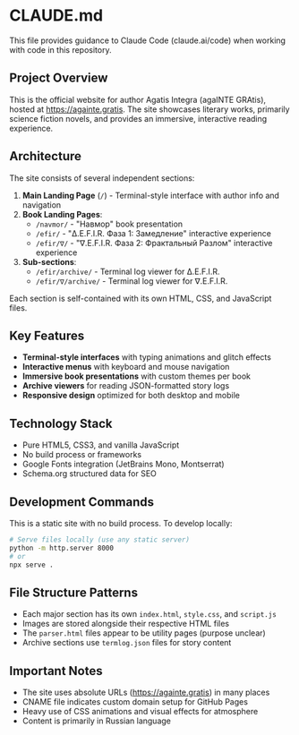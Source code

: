 # CLAUDE.md

This file provides guidance to Claude Code (claude.ai/code) when working with code in this repository.

## Project Overview

This is the official website for author Agatis Integra (agaINTE GRAtis), hosted at https://againte.gratis. The site showcases literary works, primarily science fiction novels, and provides an immersive, interactive reading experience.

## Architecture

The site consists of several independent sections:

1. **Main Landing Page** (`/`) - Terminal-style interface with author info and navigation
2. **Book Landing Pages**:
   - `/navmor/` - "Навмор" book presentation
   - `/efir/` - "Δ.E.F.I.R. Фаза 1: Замедление" interactive experience
   - `/efir/∇/` - "∇.E.F.I.R. Фаза 2: Фрактальный Разлом" interactive experience
3. **Sub-sections**:
   - `/efir/archive/` - Terminal log viewer for Δ.E.F.I.R.
   - `/efir/∇/archive/` - Terminal log viewer for ∇.E.F.I.R.

Each section is self-contained with its own HTML, CSS, and JavaScript files.

## Key Features

- **Terminal-style interfaces** with typing animations and glitch effects
- **Interactive menus** with keyboard and mouse navigation
- **Immersive book presentations** with custom themes per book
- **Archive viewers** for reading JSON-formatted story logs
- **Responsive design** optimized for both desktop and mobile

## Technology Stack

- Pure HTML5, CSS3, and vanilla JavaScript
- No build process or frameworks
- Google Fonts integration (JetBrains Mono, Montserrat)
- Schema.org structured data for SEO

## Development Commands

This is a static site with no build process. To develop locally:

```bash
# Serve files locally (use any static server)
python -m http.server 8000
# or
npx serve .
```

## File Structure Patterns

- Each major section has its own `index.html`, `style.css`, and `script.js`
- Images are stored alongside their respective HTML files
- The `parser.html` files appear to be utility pages (purpose unclear)
- Archive sections use `termlog.json` files for story content

## Important Notes

- The site uses absolute URLs (https://againte.gratis) in many places
- CNAME file indicates custom domain setup for GitHub Pages
- Heavy use of CSS animations and visual effects for atmosphere
- Content is primarily in Russian language